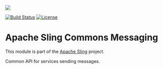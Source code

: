 [<img src="https://sling.apache.org/res/logos/sling.png"/>](https://sling.apache.org)

 [![Build Status](https://builds.apache.org/buildStatus/icon?job=Sling/sling-org-apache-sling-commons-messaging/master)](https://builds.apache.org/job/Sling/job/sling-org-apache-sling-commons-messaging/job/master) [![License](https://img.shields.io/badge/License-Apache%202.0-blue.svg)](https://www.apache.org/licenses/LICENSE-2.0)

# Apache Sling Commons Messaging

This module is part of the [Apache Sling](https://sling.apache.org) project.

Common API for services sending message​s.
